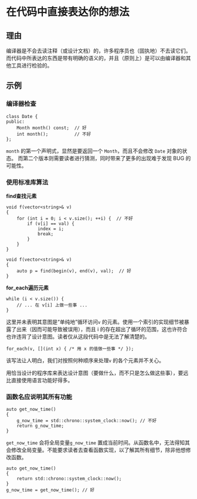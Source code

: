 <h1>在代码中直接表达你的想法</h1>

<h2>理由</h2>

编译器是不会去读注释（或设计文档）的，许多程序员也（固执地）不去读它们。 而代码中所表达的东西是带有明确的语义的，并且（原则上）是可以由编译器和其他工具进行检验的。

<h2>示例</h2>

<h3>编译器检查</h3>

    class Date {
    public:
        Month month() const;  // 好
        int month();          // 不好
    };
`month` 的第一个声明式，显然是要返回一个 `Month`，而且不会修改 `Date` 对象的状态。 而第二个版本则需要读者进行猜测，同时带来了更多的出现难于发现 BUG 的可能性。

<h3>使用标准库算法</h3>

**find查找元素**

    void f(vector<string>& v)
    {
        for (int i = 0; i < v.size(); ++i) {  // 不好
            if (v[i] == val) {
                index = i;
                break;
            }
        }
    }

    void f(vector<string>& v)
    {
        auto p = find(begin(v), end(v), val);  // 好
    }

**for_each遍历元素**

    while (i < v.size()) {
        // ... 在 v[i] 上做一些事 ...
    }

这里并未表明其意图是“单纯地”循环访问`v` 的元素。使用一个索引的实现细节被暴露了出来（因而可能导致被误用），而且 i 的存在超出了循环的范围，这也许符合也许违背了设计意图。读者仅从这段代码中是无法了解清楚的。

    for_each(v, [](int x) { /* 用 x 的值做一些事 */ });
该写法让人明白，我们对按照何种顺序来处理`v` 的各个元素并不关心。

用恰当设计的程序库来表达设计意图（要做什么，而不只是怎么做这些事），要远比直接使用语言功能好得多。


<h3>函数名应说明其所有功能</h3>

    auto get_now_time()
    {
        g_now_time = std::chrono::system_clock::now(); // 不好
        return g_now_time;
    }

`get_now_time` 会将全局变量`g_now_time` 置成当前时间。从函数名中，无法得知其会修改全局变量。不能要求读者去查看函数实现，以了解其所有细节，除非他想修改函数。

    auto get_now_time()
    {
        return std::chrono::system_clock::now();
    }
    g_now_time = get_now_time(); // 好